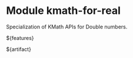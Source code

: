 # Module kmath-for-real

Specialization of KMath APIs for Double numbers.

${features}

${artifact}
